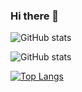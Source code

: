 ### Hi there 👋

![GitHub stats](https://github-readme-stats.vercel.app/api?username=Blake-Madden&show_icons=true&theme=synthwave)

![GitHub stats](https://github-readme-stats.vercel.app/api?username=Blake-Madden&show_icons=true&theme=vue-dark&locale=es)

[![Top Langs](https://github-readme-stats.vercel.app/api/top-langs/?username=Blake-Madden&layout=compact)](https://github.com/Blake-Madden/github-readme-stats)

<!--
**Blake-Madden/Blake-Madden** is a ✨ _special_ ✨ repository because its `README.md` (this file) appears on your GitHub profile.

Here are some ideas to get you started:

- 🔭 I’m currently working on ...
- 🌱 I’m currently learning ...
- 👯 I’m looking to collaborate on ...
- 🤔 I’m looking for help with ...
- 💬 Ask me about ...
- 📫 How to reach me: ...
- 😄 Pronouns: ...
- ⚡ Fun fact: ...
-->
